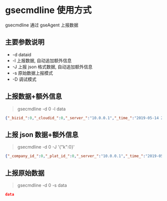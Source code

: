 # gsecmdline 使用方式

gsecmdline 通过 gseAgent 上报数据



## 主要参数说明

* -d dataid
* -l 上报数据, 自动追加额外信息
* -J 上报 json 格式数据, 自动追加额外信息
* -s 原始数据上报模式
* -D 调试模式

## 上报数据+额外信息

> gsecmdline -d 0 -l data

```json
{"_bizid_":0,"_cloudid_":0,"_server_":"10.0.0.1","_time_":"2019-05-14 21:37:55","_utctime_":"2019-05-14 13:37:55","_value_":["data"]}
```

## 上报 json 数据+额外信息

> gsecmdline -d 0 -J '{"k":0}'

```json
{"_company_id_":0,"_plat_id_":0,"_server_":"10.0.0.1","_time_":"2019-05-14 21:38:46","_utctime_":"2019-05-14 13:38:46","k":0}
```

## 上报原始数据

> gsecmdline -d 0 -s data

```json
data
```



